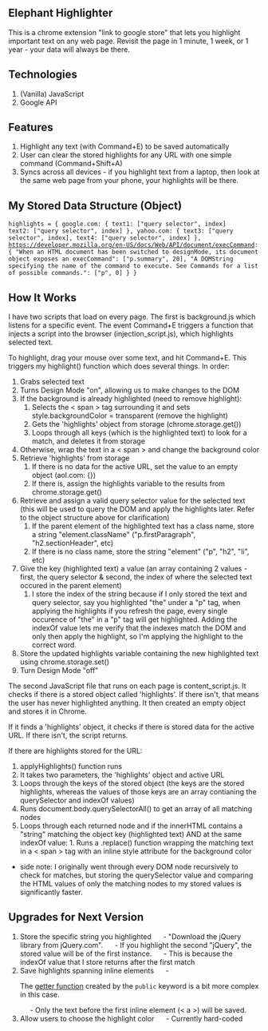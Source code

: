 ## Elephant Highlighter
This is a chrome extension "link to google store" that lets you highlight important text on any web page. Revisit the page in 1 minute, 1 week, or 1 year - your data will always be there.

## Technologies
1. (Vanilla) JavaScript
2. Google API

## Features
1. Highlight any text (with Command+E) to be saved automatically
2. User can clear the stored highlights for any URL with one simple command (Command+Shift+A)
3. Syncs across all devices - if you highlight text from a laptop, then look at the same web page from your phone, your highlights will be there. 

## My Stored Data Structure (Object)
<code>highlights = {
    google.com: {
        text1: ["query selector", index]
        text2: ["query selector", index]
    },
    yahoo.com: {
        text3: ["query selector", index],
        text4: ["query selector", index]
    },
    https://developer.mozilla.org/en-US/docs/Web/API/document/execCommand: {
        "When an HTML document has been switched to designMode, its document object exposes an execCommand": ["p.summary", 20],
        "A DOMString specifying the name of the command to execute. See Commands for a list of possible commands.": ["p", 0]
    }
}</code>

## How It Works

I have two scripts that load on every page. The first is background.js which listens for a specific event. The event Command+E triggers a function that injects a script into the browser (injection_script.js), which highlights selected text. 

To highlight, drag your mouse over some text, and hit Command+E. This triggers my highlight() function which does several things. In order:
1. Grabs selected text
2. Turns Design Mode "on", allowing us to make changes to the DOM
3. If the background is already highlighted (need to remove highlight):
    1. Selects the < span > tag surrounding it and sets style.backgroundColor = transparent (remove the highlight)
    2. Gets the 'highlights' object from storage (chrome.storage.get())
    3. Loops through all keys (which is the highlighted text) to look for a match, and deletes it from storage
4. Otherwise, wrap the text in a < span > and change the background color 
5. Retrieve 'highlights' from storage
    1. If there is no data for the active URL, set the value to an empty object (aol.com: {})
    2. If there is, assign the highlights variable to the results from chrome.storage.get()
6. Retrieve and assign a valid query selector value for the selected text (this will be used to query the DOM and apply the highlights later. Refer to the object structure above for clarification)
    1. If the parent element of the highlighted text has a class name, store a string "element.className" ("p.firstParagraph", "h2.sectionHeader", etc)
    2. If there is no class name, store the string "element" ("p", "h2", "li", etc)
7. Give the key (highlighted text) a value (an array containing 2 values - first, the query selector & second, the index of where the selected text occured in the parent element)
    1. I store the index of the string because if I only stored the text and query selector, say you highlighted "the" under a "p" tag, when applying the highlights if you refresh the page, every single occurence of "the" in a "p" tag will get highlighted. Adding the indexOf value lets me verify that the indexes match the DOM and only then apply the highlight, so I'm applying the highlight to the correct word.
8. Store the updated highlights variable containing the new highlighted text using chrome.storage.set()
9. Turn Design Mode "off"

The second JavaScript file that runs on each page is content_script.js. It checks if there is a stored object called 'highlights'. If there isn't, that means the user has never highlighted anything. It then created an empty object and stores it in Chrome. 

If it finds a 'highlights' object, it checks if there is stored data for the active URL. If there isn't, the script returns.

If there are highlights stored for the URL:
1. applyHighlights() function runs
  1. It takes two parameters, the 'highlights' object and active URL
  2. Loops through the keys of the stored object (the keys are the stored highlights, whereas the values of those keys are an array contianing the querySelector and indexOf values)
  3. Runs document.body.querySelectorAll() to get an array of all matching nodes
  4. Loops through each returned node and if the innerHTML contains a "string" matching the object key (highlighted text) AND at the same indexOf value:
    1. Runs a .replace() function wrapping the matching text in a < span > tag with an inline style attribute for the background color

- side note: I originally went through every DOM node recursively to check for matches, but storing the querySelector value and comparing the HTML values of only the matching nodes to my stored values is significantly faster.

## Upgrades for Next Version
1. Store the specific string you highlighted
  &nbsp;&nbsp;&nbsp;&nbsp; - "Download the jQuery library from jQuery.com". 
  &nbsp;&nbsp;&nbsp;&nbsp; - If you highlight the second "jQuery", the stored value will be of the first instance.
  &nbsp;&nbsp;&nbsp;&nbsp; - This is because the indexOf value that I store returns after the first match
2. Save highlights spanning inline elements
  &nbsp;&nbsp;&nbsp;&nbsp; - <p>The <a href="...">getter function</a> created by the <code>public</code> keyword is a bit more complex in this case.</p>
  &nbsp;&nbsp;&nbsp;&nbsp; - Only the text before the first inline element (< a >) will be saved.
3. Allow users to choose the highlight color
  &nbsp;&nbsp;&nbsp;&nbsp; - Currently hard-coded

<!-- ## Solved Problems -->


